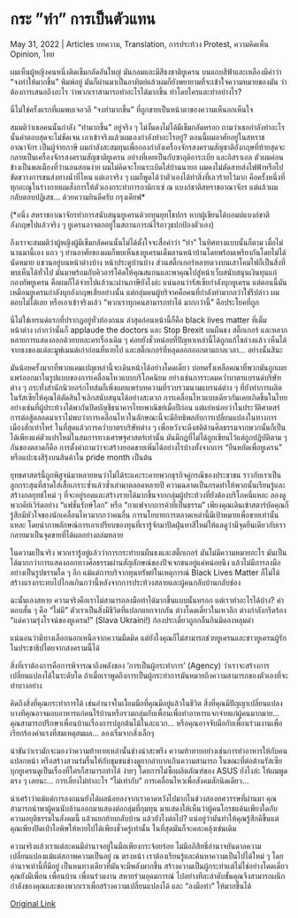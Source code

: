 # กระ ”ทำ” การเป็นตัวแทน

May 31, 2022 | Articles บทความ, Translation, การประท้วง Protest, ความคิดเห็น Opinion, ไทย





ผมเห็นผู้หญิงคนหนึ่งติดเข็มกลัดอันใหญ่ มันกลมและมีสีธงชาติยูเครน บนแถบสีฟ้าและเหลืองมีคำว่า “จงทำให้มากขึ้น” พิมพ์อยู่ มันก็ผ่านมาเป็นอาทิตย์แล้วผมก็ยังพยายามที่จะเข้าใจความหมายของมัน ว่าต้องการเสนอถึงอะไร ว่าพวกเราสามารถทำอะไรได้มากขึ้น ทำโดยใครและทำอย่างไร? 

นี่ไม่ใช่ครั้งแรกที่ผมพบเจอวลี “จงทำมากขึ้น” ที่ถูกขายเป็นหน้าตาของความเห็นอกเห็นใจ

สมมติว่าเธอคนนั้นกำลัง “ทำมากขึ้น” อยู่จริง ๆ ไม่งั้นคงไม่ได้มีเข็มกลัดหรอก ถามว่าเธอกำลังทำอะไรนั้นคำตอบสุดจะไม่ชัดเจน เอาเข้าจริงแล้วผมเองกำลังทำอะไรอยู่? ตอนนี้ผมอาศัยอยู่ในสหราชอาณาจักร เป็นผู้จ่ายภาษี ผมกำลังสะสมทุนเพื่อกองกำลังเครื่องจักรสงครามสัญชาติอังกฤษที่ท้ายสุดจะกลายเป็นเครื่องจักรสงครามสัญชาติยูเครน อย่างที่เคยเป็นกับซาอุดิอาระเบีย และอิสราเอล ตัวผมค่อนข้างเป็นพลเมืองที่ว่านอนสอนง่าย ผมไม่คิดจะโยนระเบิดใส่บ้านนายก ผมคงไม่ตัดสายส่งไฟฟ้าหรือไปขัดขวางการขนส่งทางน้ำที่ไหน แต่เอาจริง ๆ ผมก็พูดได้ว่าตัวเองได้ทำสิ่งที่เลวร้ายไว้มาก คือครั้งหนึ่งที่ทุกอะณูในร่างกายผมสั่งการให้ตัวเองกระทำการกามิกาเซ่ ณ แบงก์ชาติสหราชอาณาจักร แต่แล้วผมกลับตอบปฏิเสธ… ด้วยความยินดีครับ กรุงเคียฟ* 

(*อนึ่ง สหราชอาณาจักรทำการสนับสนุนยูเครนด้วยทุนยุทโธปกร หากผู้เขียนได้บอมบ์แบงก์ชาติอังกฤษไปแล้วจริง ๆ ยูเครนอาจตกอยู่ในสถานการณ์ไร้อาวุธปกป้องตัวเอง)

ถึงเราจะสมมติว่าผู้หญิงผู้มีเข็มกลัดคนนั้นไม่ได้ตั้งใจจะสื่อคำว่า “ทำ” ในทิศทางแบบนั้นก็ตาม เมื่อไม่นานมานี้เอง แถว ๆ ย่านอาศัยของผมก็พบเห็นธงยูเครนเต็มลานหน้าบ้านโดยพร้อมเพรียงกันโดยไม่ได้นัดหมาย แขวนอยู่บนหน้าต่างบ้าง หน้าประตูบ้านบ้าง ส่วนสติ๊กเกอร์หลายดวงบนเสาโคมไฟก็เป็นสิ่งที่พบเห็นได้ทั่วไป มันมาพร้อมกับคิวอาร์โค้ดให้คุณสแกนและพาคุณไปสู่หน้าเว็บสนับสนุนเงินทุนแก่กองทัพยูเครน คือผมก็ได้จ่ายไปแล้วนะผ่านภาษียังไงล่ะ แน่นอนว่ารัสเซียกำลังบุกยูเครน แต่ตอนนี้มันเหมือนยูเครนกำลังบุกอังกฤษเสียอย่างนั้น แต่กลุ่มคนผู้บริจาคคือคนที่กำลังทำมากกว่าใช่รึปล่าว ผมตอบไม่ได้เลย หรือเอาเข้าจริงแล้ว “พวกเราทุกคนสามารถทำได้ มากกว่านี้” คือประโยคที่ถูก

นี่ไม่ใช่เทรนด์แรกที่ปรากฎอยู่ทั่วท้องถนน ล่าสุดก่อนหน้านี้ก็คือ black lives matter ที่เต็มหน้าต่าง เก่ากว่านั้นก็ applaude the doctors และ Stop Brexit บนผืนธง สติ๊กเกอร์ และหลากหลายการแสดงออกด้วยบทละครเรื่องเดิม ๆ ค่อยยังชั่วหน่อยที่ปัญหาเหล่านี้ได้ถูกแก้ไขล่วงแล้ว เห็นได้จากธงของแต่ละมูฟเมนต์เก่าก่อนที่หายไป และสติ๊กเกอร์ที่หลุดลอกออกตามกาลเวลา… อย่างนั้นสินะ

มันน้อยครั้งมากที่พวกแคมเปญเหล่านี้จะเดินหน้าได้อย่างโดดเดี่ยว บ่อยครั้งเหลือคณาที่พวกมันถูกเผยแพร่ออกมาในรูปแบบของการเคลื่อนไหวแบบบริโภคนิยม อย่างเช่นการระดมคว่ำบาตรแบรนด์บริษัทต่าง ๆ กระทั่งสำนักนิวยอร์กไทส์มก็เพิ่งเผยแพร่บทความที่รวบรวมนามแบรนด์ต่าง ๆ ที่ยังทำการผลิตในรัสเซียให้คุณได้ตัดสินใจเลิกสนับสนุนได้อย่างสะดวก การเคลื่อนไหวแบบเดียวกันเคยเกิดขึ้นในไทย อย่างเช่นที่ผู้ประท้วงได้พากันปิดบัญชีธนาคารไทยพาณิชย์เมื่อปีก่อน แต่แย่หน่อยว่าในประวัติศาตสร์การต่อสู้ตลอดมาเราไม่พบว่าการเคลื่อนไหวในลักษณะนี้จะมีอิทธิพลกับการเปลี่ยนแปลงในทางการเมืองสักเท่าไหร่ ในที่สุดแล้วการคว่ำบาตรบริษัทต่าง ๆ เพื่อหวังจะดึงสติด้านศีลธรรมจากพวกนั้นก็เป็นได้เพียงแค่ตัวแปรใหม่ในสมการทางเศรษฐศาสตร์เท่านั้น มันมีกฎที่ไม่ได้ถูกเขียนไว้แต่ถูกปฏิบัติตาม ๆ กันของตลาดก็คือ การตั้งคำถามว่าจะสร้างยอดขายเพิ่มได้อย่างไรบ้างทั้งจากการ “ยืนหยัดเพื่อยูเครน” หรือแปะธงสีรุ้งบนสินค้าใน pride month เป็นต้น

ยุทธศาสตร์นี้ถูกพิสูจน์มาหลายหนว่าไม่ได้ระแคะระคายพวกธุรกิจคู่กรณีของประชาชน ราวกับเราเป็นลูกกระสุนที่สาดใส่เสื้อเกราะซ้ำแล้วซ้ำเล่ามาตลอดหลายปี ความฉลาดเป็นกรดทำให้พวกนั้นเรียนรู้และสร้างกลยุทธ์ใหม่ ๆ ที่จะอยู่รอดและสร้างรายได้มากขึ้นจากกลุ่มผู้ประท้วงที่ยังต้องบริโภคนี่แหละ ลองดูพวกคีย์เวิร์ดอย่าง “แฟชั่นรักษ์โลก” หรือ “กาแฟจากการค้าที่เป็นธรรม” เพียงคุณเดินเข้าสตาร์บัคคุณก็รู้สึกมีหัวใจของนักเคลื่อนไหวมากกว่าคนอื่น การนโยบายการตลาดเหล่านี้มีเป้าหมายเพื่อขายเท่านั้นแหละ โดยนำภาพลักษณ์การเอาเปรียบของทุนที่เรารู้จักมาปัดฝุ่นทาสีใหม่ให้แลดูว่ามีจุดยืนเดียวกับเรา กลายมาเป็นจุดขายที่ได้ผลอย่างถล่มทลาย

ในความเป็นจริง พวกเรารู้อยู่แล้วว่าการกระทำบนผืนธงและสติ๊กเกอร์ มันไม่มีความหมายอะไร มันเป็นได้มากกว่าการแสดงออกทางศีลธรรมผ่านสัญลักษณ์ของปัจเจกชนอยู่แค่หน่อยนึง แล้วไม่มีการลงมืออย่างเป็นรูปธรรมใด ๆ อีก แม้แต่การบริจากทุนทรัพย์ในเหตุการณ์ Black Lives Matter ก็ไม่ได้สร้างแรงกระทบไปไกลเกินกว่านี้หลังจากการประท้วงสลายและผู้คนกลับบ้านกลับช่อง

ฉะนั้นเองสหาย ความจริงคือเราไม่สามารถลงมือทำได้มากขึ้นแบบนั้นหรอก แต่เราทำอะไรได้บ้าง? คำตอบสั้น ๆ คือ “ไม่มี” ตัวเราเป็นสิ่งมีชีวิตที่แปลกแยกจากกัน ต่างโดดเดี่ยวในเหวลึก ต่างกำลังกรีดร้อง “แด่ความรุ่งโรจน์ของยูเครน!” (Slava Ukraini!) ก้องประเดี๋ยวถูกกลืนกินมิดลงหลุมดำ

แน่นอนว่ามีทางเลือกนอกเหนือจากความมืดมิด แต่ยังไงคุณก็ไม่สามารถช่วยยูเครนและชาวยูเครนผู้รักในประชาธิปไตยจากสงครามนี้ได้

สิ่งที่เราต้องการคือการพิจารณาถึงพลังของ ‘การเป็นผู้กระทำการ’ (Agency) ว่าเราจะสร้างการเปลี่ยนแปลงได้ในระดับใด ถ้าเมื่อเราพูดถึงการเป็นผู้กระทำการมันหมายถึงความสามารถของตัวเองที่จะทำบางอย่าง

คิดถึงสิ่งที่คุณกระทำการได้ เช่นอำนาจในเงื้อมมือที่คุณมีอยู่แล้วในชีวิต สิ่งที่คุณมีปัญญาเปลี่ยนแปลง บางทีคุณอาจมอบอาหารแก่คนไร้บ้านหรือรวมกลุ่มกับเพื่อนเพื่อทำอาหารแจกจ่ายแก่ผู้คนมากมาย… คุณสามารถปรึกษาเพื่อนบ้านเรื่องการปลูกต้นไม้ในละแวก… หรือคุณอาจจับมือกับเพื่อนร่วมงานเพื่อเรียกร้องค่าแรงที่สมเหตุสมผล… ลองเริ่มจากสิ่งเล็กๆ 

น่าขันว่าเรามักจะมองว่าความท้าทายเหล่านั้นช่างน่าสะพรึง ความท้าทายอย่างเช่นการทำอาหารให้กับคนแปลกหน้า หรือสร้างสวนร่มรื่นให้กับชุมชนช่างดูยากลำบากเกินความสามารถ ในขณะที่ต่อต้านรัสเซียบุกยูเครนดูเป็นเรื่องที่ใครก็สามารถทำได้ ง่ายๆ โดยการไม่ซื้อผลิตภัณฑ์ของ ASUS ยังไงล่ะ ให้ผมพูดตรง ๆ เลยนะ… การเลี่ยงไม่ทำอะไร “ไม่เท่ากับ” การเคลื่อนไหวเพื่อสังคมสักนิดเดียว…

น่าเศร้าว่าแม้แต่การลงถนนยังได้ผลน้อยลงจากเราคาดหวังไปมากในช่วงสองทศวรรษที่ผ่านมา คุณสามารถนำพาผู้คนนับล้านออกมาแสดงต่อกลุ่มที่กุมทุน มาแสดงให้เห็นว่าผู้คนโกรธแค้นเพียงใดกับความอยุติธรรมในสังคมนี้ แล้วแยกย้ายกลับบ้าน แล้วยังไงต่อไป? แน่อยู่ว่ามันทำให้คุณรู้สึกดีขึ้นแต่ คุณเพียงปัดเป่าไอพิษให้หายไปได้เพียงชั่วครู่เท่านั้น ในที่สุดมันก็จะคละคลุ้งเช่นเดิม

ความจริงแล้วเราแต่ละคนมีอำนาจอยู่ในมือเพียงกระจ้อยร่อย ไม่มีอภิสิทธิ์อำนาจบันดาลความเปลี่ยนแปลงแม้แต่สภาพความเป็นอยู่ ณ ตรงหน้า เราต้องเรียนรู้และค้นหาความเป็นไปได้ใหม่ ๆ โดยอำนาจเท่านี้ที่มีอยู่ เป็นหนทางเดียวที่มันจะมีพลังมากขึ้น สร้างความเป็นผู้กระทำแต่ไม่ใช่อย่างโดดเดี่ยว คุณยังมีเพื่อน เพื่อนบ้าน เพื่อนร่วมงาน สหายร่วมอุดมการณ์ ไปอย่างทีละลำดับขั้นคุณจึงสามารถผนึกกำลังของคุณและของพวกเราเพื่อสร้างความเปลี่ยนแปลงได้ และ “ลงมือทำ” ให้มากขึ้นได้



[Original Link](https://www.dindeng.com/action-agency/)